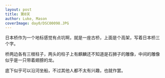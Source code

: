```yaml
---
layout: post
title: 第0天 
author: Luke, Mason
coverImage: day0/DSC00098.JPG
---
```

日本桥作为一个地标感觉有点坑啊，就是一座古桥，上面是个高架，写着日本桥三个字。

桥两边各有三根柱子，两头的柱子上有麒麟还不知道是石狮子的雕像，中间的雕像似乎是一只带着翅膀的龙。

底下似乎可以沿河坐船，不过其他人都不太有兴趣，也就作罢。